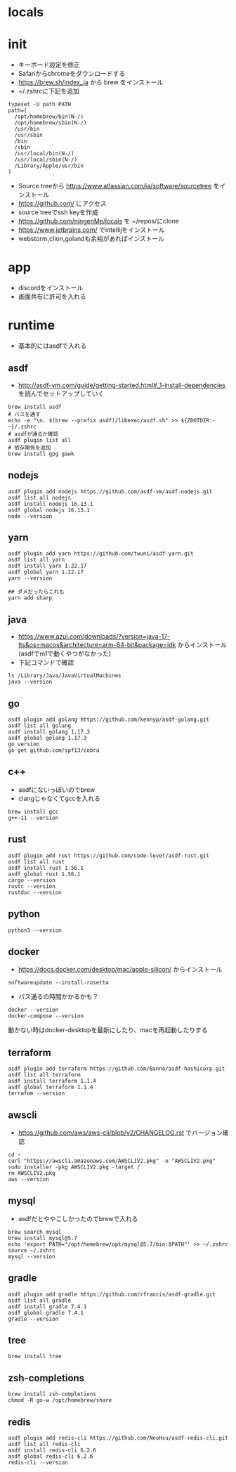 # locals

# init
- キーボード設定を修正
- Safariからchromeをダウンロードする
- https://brew.sh/index_ja から brew をインストール
- ~/.zshrcに下記を追加
```shell
typeset -U path PATH
path=(
  /opt/homebrew/bin(N-/)
  /opt/homebrew/sbin(N-/)
  /usr/bin
  /usr/sbin
  /bin
  /sbin
  /usr/local/bin(N-/)
  /usr/local/sbin(N-/)
  /Library/Apple/usr/bin
)
```
- Source treeから https://www.atlassian.com/ja/software/sourcetree をインストール
- https://github.com/ にアクセス
- source treeでssh keyを作成
- https://github.com/ningenMe/locals を ~/repos/にclone
- https://www.jetbrains.com/ でintellijをインストール
- webstorm,clion,golandも余裕があればインストール


# app
- discordをインストール
- 画面共有に許可を入れる

# runtime
- 基本的にはasdfで入れる
## asdf
- http://asdf-vm.com/guide/getting-started.html#_1-install-dependencies を読んでセットアップしていく
```shell
brew install asdf
# パスを通す
echo -e "\n. $(brew --prefix asdf)/libexec/asdf.sh" >> ${ZDOTDIR:-~}/.zshrc
# asdfが通るか確認
asdf plugin list all
# 依存関係を追加
brew install gpg gawk
```

## nodejs
```shell
asdf plugin add nodejs https://github.com/asdf-vm/asdf-nodejs.git
asdf list all nodejs
asdf install nodejs 16.13.1
asdf global nodejs 16.13.1
node --version
```

## yarn
```shell
asdf plugin add yarn https://github.com/twuni/asdf-yarn.git
asdf list all yarn
asdf install yarn 1.22.17
asdf global yarn 1.22.17
yarn --version

## ダメだったらこれも
yarn add sharp
```

## java
- https://www.azul.com/downloads/?version=java-17-lts&os=macos&architecture=arm-64-bit&package=jdk からインストール(asdfでm1で動くやつがなかった)
- 下記コマンドで確認
```
ls /Library/Java/JavaVirtualMachines 
java --version
```

## go
```shell
asdf plugin add golang https://github.com/kennyp/asdf-golang.git
asdf list all golang
asdf install golang 1.17.3
asdf global golang 1.17.3
go version
go get github.com/spf13/cobra
```

## c++ 
- asdfにないっぽいのでbrew
- clangじゃなくてgccを入れる
```shell
brew install gcc
g++-11 --version
```

## rust
```shell
asdf plugin add rust https://github.com/code-lever/asdf-rust.git
asdf list all rust
asdf install rust 1.56.1
asdf global rust 1.56.1
cargo --version
rustc --version
rustdoc --version
```

## python
```shell
python3 --version
```

## docker
- https://docs.docker.com/desktop/mac/apple-silicon/ からインストール
```shell
softwareupdate --install-rosetta
```
- パス通るの時間かかるかも？
```shell
docker --version
docker-compose --version
```
動かない時はdocker-desktopを最新にしたり、macを再起動したりする

## terraform
```shell
asdf plugin add terraform https://github.com/Banno/asdf-hashicorp.git
asdf list all terraform
asdf install terraform 1.1.4
asdf global terraform 1.1.4
terrafom --version
```

## awscli
- https://github.com/aws/aws-cli/blob/v2/CHANGELOG.rst でバージョン確認
```shell
cd ~
curl "https://awscli.amazonaws.com/AWSCLIV2.pkg" -o "AWSCLIV2.pkg"
sudo installer -pkg AWSCLIV2.pkg -target /
rm AWSCLIV2.pkg 
aws --version
```

## mysql
- asdfだとややこしかったのでbrewで入れる
```shell
brew search mysql
brew install mysql@5.7
echo 'export PATH="/opt/homebrew/opt/mysql@5.7/bin:$PATH"' >> ~/.zshrc
source ~/.zshrc
mysql --version
```

## gradle
```shell
asdf plugin add gradle https://github.com/rfrancis/asdf-gradle.git
asdf list all gradle
asdf install gradle 7.4.1
asdf global gradle 7.4.1
gradle --version
```

## tree
```shell
brew install tree
```

## zsh-completions
```shell
brew install zsh-completions
chmod -R go-w /opt/homebrew/share
```

## redis
```shell
asdf plugin add redis-cli https://github.com/NeoHsu/asdf-redis-cli.git
asdf list all redis-cli
asdf install redis-cli 6.2.6
asdf global redis-cli 6.2.6
redis-cli --version
```
